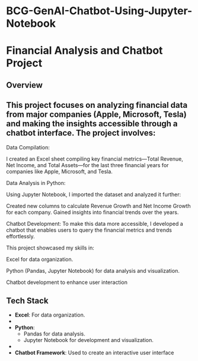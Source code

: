 # BCG-GenAI-Chatbot-Using-Jupyter-Notebook

# Financial Analysis and Chatbot Project  

## Overview  
This project focuses on analyzing financial data from major companies (Apple, Microsoft, Tesla) and making the insights accessible through a chatbot interface. The project involves:  
-
 Data Compilation:

I created an Excel sheet compiling key financial metrics—Total Revenue, Net Income, and Total Assets—for the last three financial years for companies like Apple, Microsoft, and Tesla.

 
 
 Data Analysis in Python:

Using Jupyter Notebook, I imported the dataset and analyzed it further:


Created new columns to calculate Revenue Growth and Net Income Growth for each company.
Gained insights into financial trends over the years.


Chatbot Development:
To make this data more accessible, I developed a chatbot that enables users to query the financial metrics and trends effortlessly.

This project showcased my skills in:

 Excel for data organization.
 
 Python (Pandas, Jupyter Notebook) for data analysis and visualization.
 
Chatbot development to enhance user interaction


## Tech Stack

- **Excel**: For data organization.  
-
- **Python**:  
  - Pandas for data analysis.  
  - Jupyter Notebook for development and visualization.  
-
- **Chatbot Framework**: Used to create an interactive user interface



